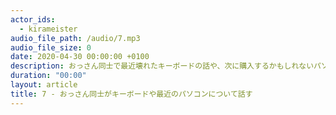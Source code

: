 ```yaml
---
actor_ids:
  - kirameister
audio_file_path: /audio/7.mp3
audio_file_size: 0
date: 2020-04-30 00:00:00 +0100
description: おっさん同士で最近壊れたキーボードの話や、次に購入するかもしれないパソコンについて話しました。
duration: "00:00"
layout: article
title: 7 - おっさん同士がキーボードや最近のパソコンについて話す
---
```





